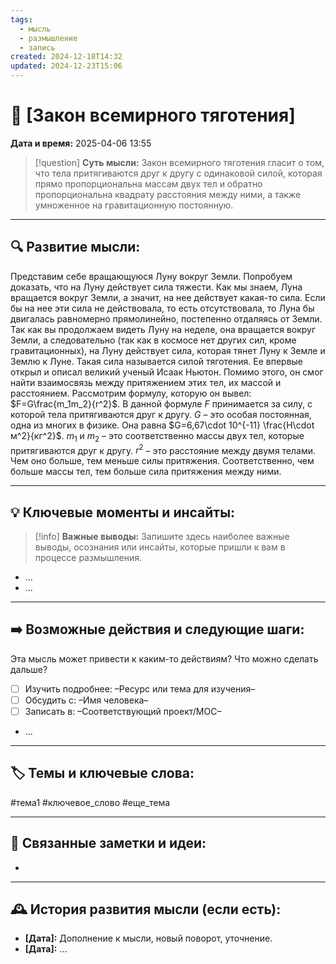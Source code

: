 ```yaml
---
tags:
  - мысль
  - размышление
  - запись
created: 2024-12-18T14:32
updated: 2024-12-23T15:06
---
```


# 💭  [Закон всемирного тяготения]

**Дата и время:** 2025-04-06 13:55

> [!question] **Суть мысли:**
> Закон всемирного тяготения гласит о том, что тела притягиваются друг к другу с одинаковой силой, которая прямо пропорциональна массам двух тел и обратно пропорциональна квадрату расстояния между ними, а также умноженное на гравитационную постоянную.

---

## 🔍 Развитие мысли:

Представим себе вращающуюся Луну вокруг Земли. Попробуем доказать, что на Луну действует сила тяжести. Как мы знаем, Луна вращается вокруг Земли, а значит, на нее действует какая-то сила. Если бы на нее эти сила не действовала, то есть отсутствовала, то Луна бы двигалась равномерно прямолинейно, постепенно отдаляясь от Земли. Так как вы продолжаем видеть Луну на неделе, она вращается вокруг Земли, а следовательно (так как в космосе нет других сил, кроме гравитационных), на Луну действует сила, которая тянет Луну к Земле и Землю к Луне. Такая сила называется силой тяготения. Ее впервые открыл и описал великий ученый Исаак Ньютон. Помимо этого, он смог найти взаимосвязь между притяжением этих тел, их массой и расстоянием. Рассмотрим формулу, которую он вывел: 
$F=G\frac{m_1m_2}{r^2}$.
В данной формуле $F$ принимается за силу, с которой тела притягиваются друг к другу. $G$ – это особая постоянная, одна из многих в физике. Она равна $G=6,67\cdot 10^{-11} \frac{Н\cdot м^2}{кг^2}$. $m_1$ и $m_2$ – это соответственно массы двух тел, которые притягиваются друг к другу. $r^2$ – это расстояние между двумя телами. Чем оно больше, тем меньше силы притяжения. Соответственно, чем больше массы тел, тем больше сила притяжения между ними. 

---

## 💡 Ключевые моменты и инсайты:

> [!info] **Важные выводы:**
> Запишите здесь наиболее важные выводы, осознания или инсайты, которые пришли к вам в процессе размышления.

- ...
- ...

---

## ➡️ Возможные действия и следующие шаги:

Эта мысль может привести к каким-то действиям? Что можно сделать дальше?

- [ ] Изучить подробнее: –Ресурс или тема для изучения–
- [ ] Обсудить с: –Имя человека–
- [ ] Записать в: –Соответствующий проект/MOC–
- ...

---

## 🏷️ Темы и ключевые слова:

#тема1 #ключевое_слово #еще_тема

---

## 🔄 Связанные заметки и идеи:

- 

---

## 🕰️ История развития мысли (если есть):

* **[Дата]:**  Дополнение к мысли, новый поворот, уточнение.
* **[Дата]:**  ...